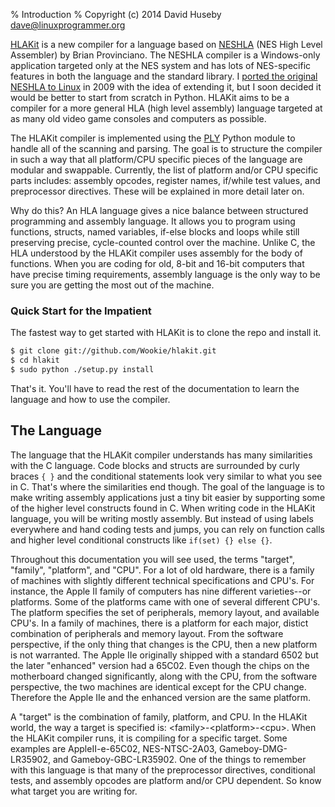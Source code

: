 % Introduction
% Copyright (c) 2014 David Huseby <dave@linuxprogrammer.org>

[HLAKit](https://github.com/Wookie/hlakit) is a new compiler for a language based on [NESHLA](http://neshla.sourceforge.net/) (NES High Level Assembler) by Brian Provinciano.  The NESHLA compiler is a Windows-only application targeted only at the NES system and has lots of NES-specific features in both the language and the standard library.  I [ported the original NESHLA to Linux](http://bitbucket.org/wookie/neshla) in 2009 with the idea of extending it, but I soon decided it would be better to start from scratch in Python. HLAKit aims to be a compiler for a more general HLA (high level assembly) language targeted at as many old video game consoles and computers as possible.

The HLAKit compiler is implemented using the [PLY](http://www.dabeaz.com/ply/) Python module to handle all of the scanning and parsing.  The goal is to structure the compiler in such a way that all platform/CPU specific pieces of the language are modular and swappable.  Currently, the list of platform and/or CPU specific parts includes: assembly opcodes, register names, if/while test values, and preprocessor directives.  These will be explained in more detail later on.

Why do this?  An HLA language gives a nice balance between structured programming and assembly language.  It allows you to program using functions, structs, named variables, if-else blocks and loops while still preserving precise, cycle-counted control over the machine.  Unlike C, the HLA understood by the HLAKit compiler uses assembly for the body of functions.  When you are coding for old, 8-bit and 16-bit computers that have precise timing requirements, assembly language is the only way to be sure you are getting the most out of the machine.

### Quick Start for the Impatient

The fastest way to get started with HLAKit is to clone the repo and install it.

```sh
$ git clone git://github.com/Wookie/hlakit.git
$ cd hlakit
$ sudo python ./setup.py install
```

That's it.  You'll have to read the rest of the documentation to learn the language and how to use the compiler.

## The Language <a class="anchor" href="#The_Language" name="The_Language"></a>

The language that the HLAKit compiler understands has many similarities with the C language.  Code blocks and structs are surrounded by curly braces `{ }` and the conditional statements look very similar to what you see in C.  That's where the similarities end though.  The goal of the language is to make writing assembly applications just a tiny bit easier by supporting some of the higher level constructs found in C.  When writing code in the HLAKit language, you will be writing mostly assembly.  But instead of using labels everywhere and hand coding tests and jumps, you can rely on function calls and higher level conditional constructs like `if(set) {} else {}`.

Throughout this documentation you will see used, the terms \"target\", \"family\", \"platform\", and \"CPU\".  For a lot of old hardware, there is a family of machines with slightly different technical specifications and CPU's.  For instance, the Apple II family of computers has nine different varieties--or platforms.  Some of the platforms came with one of several different CPU's.  The platform specifies the set of peripherals, memory layout, and available CPU's.  In a family of machines, there is a platform for each major, distict combination of peripherals and memory layout.  From the software perspective, if the only thing that changes is the CPU, then a new platform is not warranted.  The Apple IIe originally shipped with a standard 6502 but the later \"enhanced\" version had a 65C02.  Even though the chips on the motherboard changed significantly, along with the CPU, from the software perspective, the two machines are identical except for the CPU change.  Therefore the Apple IIe and the enhanced version are the same platform.

A \"target\" is the combination of family, platform, and CPU.  In the HLAKit world, the way a target is specified is:  \<family\>-\<platform\>-\<cpu\>.  When the HLAKit compiler runs, it is compiling for a specific target.  Some examples are AppleII-e-65C02, NES-NTSC-2A03, Gameboy-DMG-LR35902, and Gameboy-GBC-LR35902.  One of the things to remember with this language is that many of the preprocessor directives, conditional tests, and assembly opcodes are platform and/or CPU dependent.  So know what target you are writing for.

